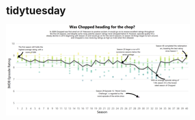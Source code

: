 # tidytuesday

![chopped](https://raw.githubusercontent.com/henrywrover/tidytuesday/master/Plots/chopped_ratings.png "Title")
